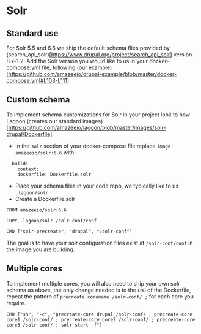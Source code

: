 # Solr

## Standard use
  For Solr 5.5 and 6.6 we ship the default schema files provided by (search_api_solr)[https://www.drupal.org/project/search_api_solr] version 8.x-1.2. Add the Solr version you would like to us in your docker-compose.yml file, following (our example)[https://github.com/amazeeio/drupal-example/blob/master/docker-compose.yml#L103-L111]

## Custom schema
To implement schema customizations for Solr in your project look to how Lagoon (creates our standard images)[https://github.com/amazeeio/lagoon/blob/master/images/solr-drupal/Dockerfile].

* In the `solr` section of your docker-compose file replace `image: amazeeio/solr:6.6` with:

```
  build:
    context: .
    dockerfile: Dockerfile.solr
```

*  Place your schema files in your code repo, we typically like to us `.lagoon/solr`
*  Create a Dockerfile.solr

```
FROM amazeeio/solr:6.6

COPY .lagoon/solr /solr-conf/conf

CMD ["solr-precreate", "drupal", "/solr-conf"]
```

The goal is to have your solr configuration files exist at `/solr-conf/conf` in the image you are building.

## Multiple cores

To implement multiple cores, you will also need to ship your own solr schema as above, the only change needed is to the `CMD` of the Dockerfile, repeat the pattern of `precreate corename /solr-conf/ ;` for each core you require.

```
CMD ["sh", "-c", "precreate-core drupal /solr-conf/ ; precreate-core core1 /solr-conf/ ; precreate-core core2 /solr-conf/ ; precreate-core core3 /solr-conf/ ; solr start -f"]
```
